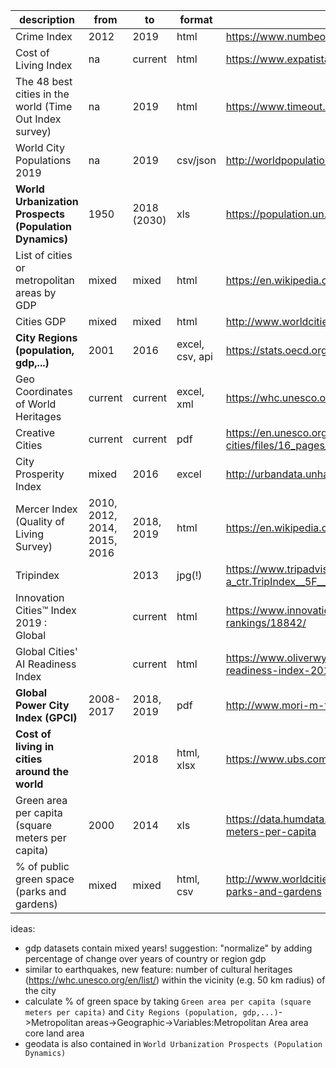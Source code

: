| description | from  | to   | format  | link |
|---|---|---|---|---|
| Crime Index  |  2012 |  2019 | html  | https://www.numbeo.com/crime/rankings.jsp  |
| Cost of Living Index  | na  | current  | html |  https://www.expatistan.com/cost-of-living/index |
| The 48 best cities in the world (Time Out Index survey) | na  |  2019 | html  | https://www.timeout.com/things-to-do/best-cities-in-the-world  |
| World City Populations 2019  | na | 2019  | csv/json  | http://worldpopulationreview.com/world-cities/  |
| **World Urbanization Prospects (Population Dynamics)** | 1950 | 2018 (2030) | xls | https://population.un.org/wup/Download/|
| List of cities or metropolitan areas by GDP | mixed | mixed | html | https://en.wikipedia.org/wiki/List_of_cities_or_metropolitan_areas_by_GDP |
| Cities GDP | mixed  | mixed | html | http://www.worldcitiescultureforum.com/data/gdp-pppmillion |
| **City Regions (population, gdp,...)** | 2001 | 2016 | excel, csv, api | https://stats.oecd.org/Index.aspx?DataSetCode=CITIES |
| Geo Coordinates of World Heritages | current  | current | excel, xml | https://whc.unesco.org/en/syndication |
| Creative Cities | current  | current | pdf | https://en.unesco.org/creative-cities/sites/creative-cities/files/16_pages_villes_creatives_uk_bd.pdf |
| City Prosperity Index | mixed  | 2016  | excel | http://urbandata.unhabitat.org/download-raw-data |
| Mercer Index (Quality of Living Survey) | 2010, 2012, 2014, 2015, 2016 | 2018, 2019 | html | https://en.wikipedia.org/wiki/Mercer_Quality_of_Living_Survey |
| Tripindex | | 2013| jpg(!) | https://www.tripadvisor.com/InfoCenter-a_ctr.TripIndex__5F__Cities__5F__2013__5F__US |
| Innovation Cities™ Index 2019 : Global| | current | html | https://www.innovation-cities.com/index-2019-global-city-rankings/18842/ |
| Global Cities' AI Readiness Index |  | current | html | https://www.oliverwymanforum.com/city-readiness/global-cities-ai-readiness-index-2019.html |
| **Global Power City Index (GPCI)** | 2008-2017 | 2018, 2019 | pdf | http://www.mori-m-foundation.or.jp/english/ius2/gpci2/index.shtml |
| **Cost of living in cities around the world** | | 2018 | html, xlsx | https://www.ubs.com/microsites/prices-earnings/en/explore/?split=false |
| Green area per capita (square meters per capita) |2000 | 2014 | xls | https://data.humdata.org/dataset/green-area-per-capita-square-meters-per-capita |
| % of public green space (parks and gardens) | mixed | mixed | html, csv | http://www.worldcitiescultureforum.com/data/of-public-green-space-parks-and-gardens |

ideas:
- gdp datasets contain mixed years! suggestion: "normalize" by adding percentage of change over years of country or region gdp
- similar to earthquakes, new feature: number of cultural heritages (https://whc.unesco.org/en/list/) within the vicinity (e.g. 50 km radius) of the city
- calculate % of green space by taking `Green area per capita (square meters per capita)` and `City Regions (population, gdp,...)`->Metropolitan areas->Geographic->Variables:Metropolitan Area area core land area
- geodata is also contained in `World Urbanization Prospects (Population Dynamics)`

